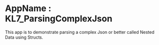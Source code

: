 # AppName : KL7_ParsingComplexJson
This app is to demonstrate parsing a complex Json or better called Nested Data using Structs.
